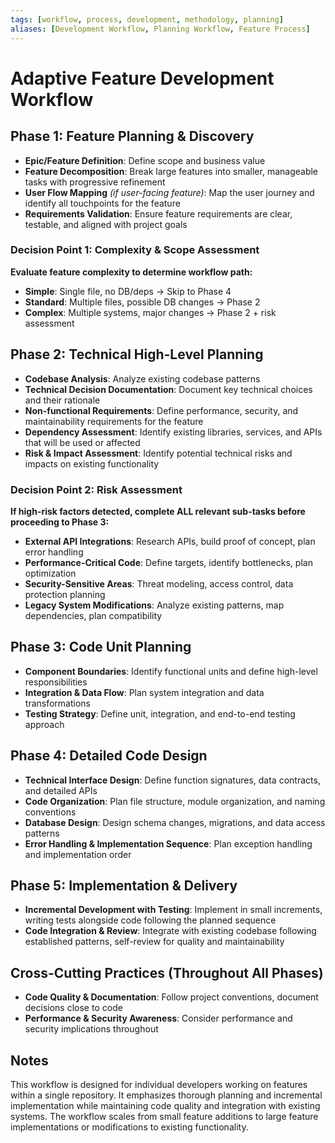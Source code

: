 ```yaml
---
tags: [workflow, process, development, methodology, planning]
aliases: [Development Workflow, Planning Workflow, Feature Process]
---
```


# Adaptive Feature Development Workflow

## Phase 1: Feature Planning & Discovery
- **Epic/Feature Definition**: Define scope and business value
- **Feature Decomposition**: Break large features into smaller, manageable tasks with progressive refinement
- **User Flow Mapping** *(if user-facing feature)*: Map the user journey and identify all touchpoints for the feature
- **Requirements Validation**: Ensure feature requirements are clear, testable, and aligned with project goals

### Decision Point 1: Complexity & Scope Assessment
**Evaluate feature complexity to determine workflow path:**

- **Simple**: Single file, no DB/deps → Skip to Phase 4
- **Standard**: Multiple files, possible DB changes → Phase 2
- **Complex**: Multiple systems, major changes → Phase 2 + risk assessment

## Phase 2: Technical High-Level Planning
- **Codebase Analysis**: Analyze existing codebase patterns
- **Technical Decision Documentation**: Document key technical choices and their rationale
- **Non-functional Requirements**: Define performance, security, and maintainability requirements for the feature
- **Dependency Assessment**: Identify existing libraries, services, and APIs that will be used or affected
- **Risk & Impact Assessment**: Identify potential technical risks and impacts on existing functionality

### Decision Point 2: Risk Assessment
**If high-risk factors detected, complete ALL relevant sub-tasks before proceeding to Phase 3:**

- **External API Integrations**: Research APIs, build proof of concept, plan error handling
- **Performance-Critical Code**: Define targets, identify bottlenecks, plan optimization
- **Security-Sensitive Areas**: Threat modeling, access control, data protection planning
- **Legacy System Modifications**: Analyze existing patterns, map dependencies, plan compatibility

## Phase 3: Code Unit Planning
- **Component Boundaries**: Identify functional units and define high-level responsibilities
- **Integration & Data Flow**: Plan system integration and data transformations
- **Testing Strategy**: Define unit, integration, and end-to-end testing approach

## Phase 4: Detailed Code Design
- **Technical Interface Design**: Define function signatures, data contracts, and detailed APIs
- **Code Organization**: Plan file structure, module organization, and naming conventions
- **Database Design**: Design schema changes, migrations, and data access patterns
- **Error Handling & Implementation Sequence**: Plan exception handling and implementation order

## Phase 5: Implementation & Delivery
- **Incremental Development with Testing**: Implement in small increments, writing tests alongside code following the planned sequence
- **Code Integration & Review**: Integrate with existing codebase following established patterns, self-review for quality and maintainability

## Cross-Cutting Practices (Throughout All Phases)
- **Code Quality & Documentation**: Follow project conventions, document decisions close to code
- **Performance & Security Awareness**: Consider performance and security implications throughout

## Notes
This workflow is designed for individual developers working on features within a single repository. It emphasizes thorough planning and incremental implementation while maintaining code quality and integration with existing systems. The workflow scales from small feature additions to large feature implementations or modifications to existing functionality.
